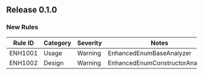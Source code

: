 ## Release 0.1.0

### New Rules

Rule ID | Category | Severity | Notes
--------|----------|----------|-------
ENH1001 | Usage | Warning | EnhancedEnumBaseAnalyzer
ENH1002 | Design | Warning | EnhancedEnumConstructorAnalyzer